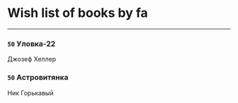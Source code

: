 # Wish list of books by fa
---

### `50` Уловка-22
Джозеф Хеллер

### `50` Астровитянка
Ник Горькавый

